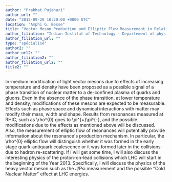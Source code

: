 ```yaml
---
author: "Prabhat Pujahari"
author_url: ""
date: "2012-09-20 10:20:00 +0000 UTC"
location: "Amphi G. Besse"
title: "Vector Meson Production and Elliptic Flow Measurement in Relativistic Heavy-Ion Collision Experiments"
author_filiation: "Indian Institut of Technology - Departement of physics - Bombay - India"
author_filiation_url: ""
type: "spécialisé"
author2: ""
author_url2: ""
author_filiation2: ""
author_filiation_url2: ""
title2: ""
---
```

In-medium modification of light vector mesons due to effects of increasing temperature and density have been proposed as a possible signal of a phase transition of nuclear matter to a de-confined plasma of quarks and gluons. Even in the absence of the phase transition, at lower temperature and density, modifications of these mesons are expected to be measurable. Effects such as phase space and dynamical interactions with matter may modify their mass, width and shape. Results from resonances measured at RHIC, such as \rho^{0} goes to \pi^{+}\pi^{-}, and the possible modifications due to the effects as mentioned above will be discussed. Also, the measurement of elliptic flow of resonances will potentially provide information about the resonance's production mechanism. In particular, the \rho^{0} elliptic flow will distinguish whether it was formed in the early stage quark-antiquark coalescence or it was formed later in the collisions due to hadron re-scattering. If I will get some time, I will also discuss the interesting physics of the proton-on-lead collisions which LHC will start in the beginning of the Year 2013. Specifically, I will discuss the physics of the heavy vector meson such as the J/Psi measurement and the possible "Cold Nuclear Matter" effect at LHC energies.

